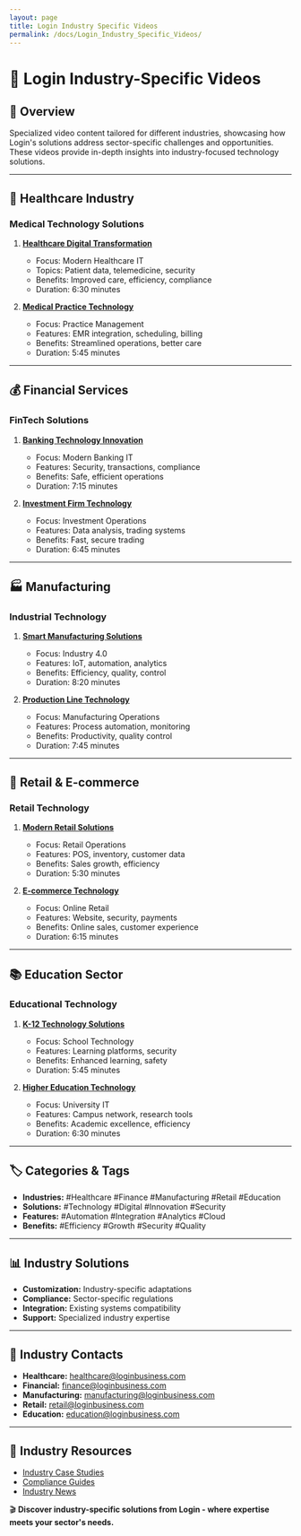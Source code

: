 ```yaml
---
layout: page
title: Login Industry Specific Videos
permalink: /docs/Login_Industry_Specific_Videos/
---
```

# 🎥 Login Industry-Specific Videos

## 📌 Overview
Specialized video content tailored for different industries, showcasing how Login's solutions address sector-specific challenges and opportunities. These videos provide in-depth insights into industry-focused technology solutions.

---

## 🏥 Healthcare Industry
### **Medical Technology Solutions**
1. **[Healthcare Digital Transformation](https://www.youtube.com/watch?v=XXXXX)**
   - Focus: Modern Healthcare IT
   - Topics: Patient data, telemedicine, security
   - Benefits: Improved care, efficiency, compliance
   - Duration: 6:30 minutes

2. **[Medical Practice Technology](https://www.youtube.com/watch?v=XXXXX)**
   - Focus: Practice Management
   - Features: EMR integration, scheduling, billing
   - Benefits: Streamlined operations, better care
   - Duration: 5:45 minutes

---

## 💰 Financial Services
### **FinTech Solutions**
1. **[Banking Technology Innovation](https://www.youtube.com/watch?v=XXXXX)**
   - Focus: Modern Banking IT
   - Features: Security, transactions, compliance
   - Benefits: Safe, efficient operations
   - Duration: 7:15 minutes

2. **[Investment Firm Technology](https://www.youtube.com/watch?v=XXXXX)**
   - Focus: Investment Operations
   - Features: Data analysis, trading systems
   - Benefits: Fast, secure trading
   - Duration: 6:45 minutes

---

## 🏭 Manufacturing
### **Industrial Technology**
1. **[Smart Manufacturing Solutions](https://www.youtube.com/watch?v=XXXXX)**
   - Focus: Industry 4.0
   - Features: IoT, automation, analytics
   - Benefits: Efficiency, quality, control
   - Duration: 8:20 minutes

2. **[Production Line Technology](https://www.youtube.com/watch?v=XXXXX)**
   - Focus: Manufacturing Operations
   - Features: Process automation, monitoring
   - Benefits: Productivity, quality control
   - Duration: 7:45 minutes

---

## 🏪 Retail & E-commerce
### **Retail Technology**
1. **[Modern Retail Solutions](https://www.youtube.com/watch?v=XXXXX)**
   - Focus: Retail Operations
   - Features: POS, inventory, customer data
   - Benefits: Sales growth, efficiency
   - Duration: 5:30 minutes

2. **[E-commerce Technology](https://www.youtube.com/watch?v=XXXXX)**
   - Focus: Online Retail
   - Features: Website, security, payments
   - Benefits: Online sales, customer experience
   - Duration: 6:15 minutes

---

## 📚 Education Sector
### **Educational Technology**
1. **[K-12 Technology Solutions](https://www.youtube.com/watch?v=XXXXX)**
   - Focus: School Technology
   - Features: Learning platforms, security
   - Benefits: Enhanced learning, safety
   - Duration: 5:45 minutes

2. **[Higher Education Technology](https://www.youtube.com/watch?v=XXXXX)**
   - Focus: University IT
   - Features: Campus network, research tools
   - Benefits: Academic excellence, efficiency
   - Duration: 6:30 minutes

---

## 🏷️ Categories & Tags
- **Industries:** #Healthcare #Finance #Manufacturing #Retail #Education
- **Solutions:** #Technology #Digital #Innovation #Security
- **Features:** #Automation #Integration #Analytics #Cloud
- **Benefits:** #Efficiency #Growth #Security #Quality

---

## 📊 Industry Solutions
- **Customization:** Industry-specific adaptations
- **Compliance:** Sector-specific regulations
- **Integration:** Existing systems compatibility
- **Support:** Specialized industry expertise

---

## 📱 Industry Contacts
- **Healthcare:** healthcare@loginbusiness.com
- **Financial:** finance@loginbusiness.com
- **Manufacturing:** manufacturing@loginbusiness.com
- **Retail:** retail@loginbusiness.com
- **Education:** education@loginbusiness.com

---

## 🔗 Industry Resources
- [Industry Case Studies](https://loginbusiness.com/industries)
- [Compliance Guides](https://loginbusiness.com/compliance)
- [Industry News](https://loginbusiness.com/news)

🎬 **Discover industry-specific solutions from Login - where expertise meets your sector's needs.** 
